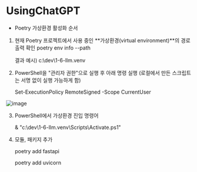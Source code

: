 # UsingChatGPT

* Poetry 가상환경 활성화 순서

1) 현재 Poetry 프로젝트에서 사용 중인 **가상환경(virtual environment)**의 경로 출력 확인
   poetry env info --path

   결과 예시) c:\dev\1-6-llm\.venv


2) PowerShell을 "관리자 권한"으로 실행 후 아래 명령 실행 (로컬에서 만든 스크립트는 서명 없이 실행 가능하게 함)

     Set-ExecutionPolicy RemoteSigned -Scope CurrentUser

![image](https://github.com/user-attachments/assets/b6f3684c-d307-4f0d-b4fc-d27ad04d6c1d)


3) PowerShell에서 가상환경 진입 명령어

   & "c:\dev\1-6-llm\.venv\Scripts\Activate.ps1"

4) 모듈, 패키지 추가
   
     poetry add fastapi
  
     poetry add uvicorn

